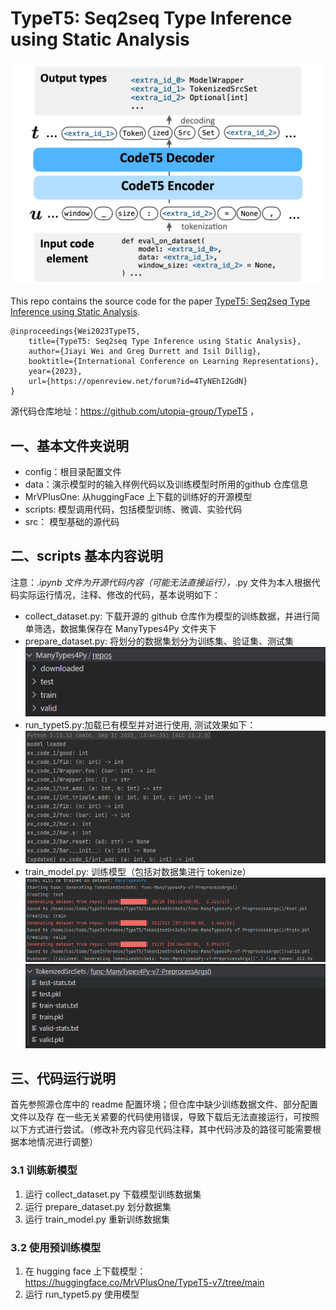 # TypeT5: Seq2seq Type Inference using Static Analysis

<img src="data/TypeT5-Workflow.png" width="600" alt="TypeT5 Workflow">

This repo contains the source code for the paper [TypeT5: Seq2seq Type Inference using Static Analysis](https://openreview.net/forum?id=4TyNEhI2GdN&noteId=EX_-kP9xah).

```
@inproceedings{Wei2023TypeT5,
    title={TypeT5: Seq2seq Type Inference using Static Analysis},
    author={Jiayi Wei and Greg Durrett and Isil Dillig},
    booktitle={International Conference on Learning Representations},
    year={2023},
    url={https://openreview.net/forum?id=4TyNEhI2GdN}
}
```

源代码仓库地址：https://github.com/utopia-group/TypeT5 ，

## 一、基本文件夹说明
* config：根目录配置文件
* data：演示模型时的输入样例代码以及训练模型时所用的github 仓库信息
* MrVPlusOne: 从huggingFace 上下载的训练好的开源模型
* scripts: 模型调用代码，包括模型训练、微调、实验代码
* src： 模型基础的源代码

## 二、scripts 基本内容说明
 注意：*.ipynb 文件为开源代码内容（可能无法直接运行），*.py 文件为本人根据代码实际运行情况，注释、修改的代码，基本说明如下：
 
* collect_dataset.py: 下载开源的 github 仓库作为模型的训练数据，并进行简单筛选，数据集保存在 ManyTypes4Py 文件夹下
* prepare_dataset.py: 将划分的数据集划分为训练集、验证集、测试集
![img.png](static/manyTypes4Py.png)
* run_typet5.py:加载已有模型并对进行使用, 测试效果如下：
![img.png](static/runModel.png)
* train_model.py: 训练模型（包括对数据集进行 tokenize）
![img.png](static/GeneratingTokenizedSrcSets.png)
![img.png](static/GeneratingTokenizedSrcSets.png2.png)

## 三、代码运行说明
首先参照源仓库中的 readme 配置环境；但仓库中缺少训练数据文件、部分配置文件以及存
在一些无关紧要的代码使用错误，导致下载后无法直接运行，可按照以下方式进行尝试。（修改补充内容见代码注释，其中代码涉及的路径可能需要根据本地情况进行调整）
### 3.1 训练新模型
1. 运行 collect_dataset.py 下载模型训练数据集
2. 运行 prepare_dataset.py 划分数据集
3. 运行 train_model.py 重新训练数据集

### 3.2 使用预训练模型
1. 在 hugging face 上下载模型：https://huggingface.co/MrVPlusOne/TypeT5-v7/tree/main
2. 运行 run_typet5.py 使用模型

